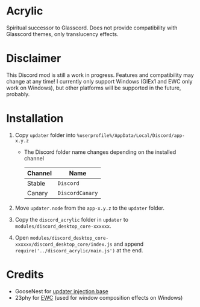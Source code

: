 # Acrylic
 Spiritual successor to Glasscord. Does not provide compatibility with Glasscord themes, only translucency effects.

# Disclaimer
 This Discord mod is still a work in progress. Features and compatibility may change at any time!
 I currently only support Windows (GIEx1 and EWC only work on Windows), but other platforms will be supported in the future, probably.

# Installation
 1. Copy `updater` folder into `%userprofile%/AppData/Local/Discord/app-x.y.z`
    - The Discord folder name changes depending on the installed channel

        | Channel |      Name      |
        | ------ | --------------- |
        | Stable | `Discord`       |
        | Canary | `DiscordCanary` |

 2. Move `updater.node` from the `app-x.y.z` to the `updater` folder.
 3. Copy the `discord_acrylic` folder in `updater` to `modules/discord_desktop_core-xxxxxx`.
 4. Open `modules/discord_desktop_core-xxxxxx/discord_desktop_core/index.js` and append `require('../discord_acrylic/main.js')` at the end.

# Credits
 - GooseNest for [updater injection base](https://github.com/Goose-Nest/GIEx1)
 - 23phy for [EWC](https://github.com/23phy/ewc) (used for window composition effects on Windows)